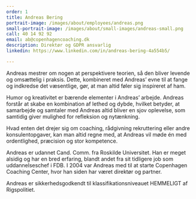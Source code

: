 ```yaml
---
order: 1
title: Andreas Bering
portrait-image: /images/about/employees/andreas.png
small-portrait-image: /images/about/small-images/andreas-small.png
call: 40 14 92 92
email: ab@copenhagencoaching.dk
description: Direktør og GDPR ansvarlig
linkedin: https://www.linkedin.com/in/andreas-bering-4a554b5/

---
```

Andreas mestrer om nogen at perspektivere teorien, så den bliver levende og omsættelig i praksis. Dette, kombineret med Andreas’ evne til at fange og indkredse det væsentlige, gør, at man altid føler sig inspireret af ham.

Humor og kreativitet er bærende elementer i Andreas’ arbejde. Andreas forstår at skabe en kombination af lethed og dybde, hvilket betyder, at samarbejde og samtaler med Andreas altid bliver en sjov oplevelse, som samtidig giver mulighed for refleksion og nytænkning.   

Hvad enten det drejer sig om coaching, rådgivning rekruttering eller andre konsulentopgaver, kan man altid regne med, at Andreas vil møde én med ordentlighed, præcision og stor kompetence.

Andreas er udannet Cand. Comm. fra Roskilde Universitet.  Han er meget alsidig og har en bred erfaring, blandt andet fra sit tidligere job som uddannelseschef i FDB.  I 2004 var Andreas med til at starte Copenhagen Coaching Center, hvor han siden har været direktør og partner.

Andreas er sikkerhedsgodkendt til klassifikationsniveauet HEMMELIGT af Rigspolitiet.